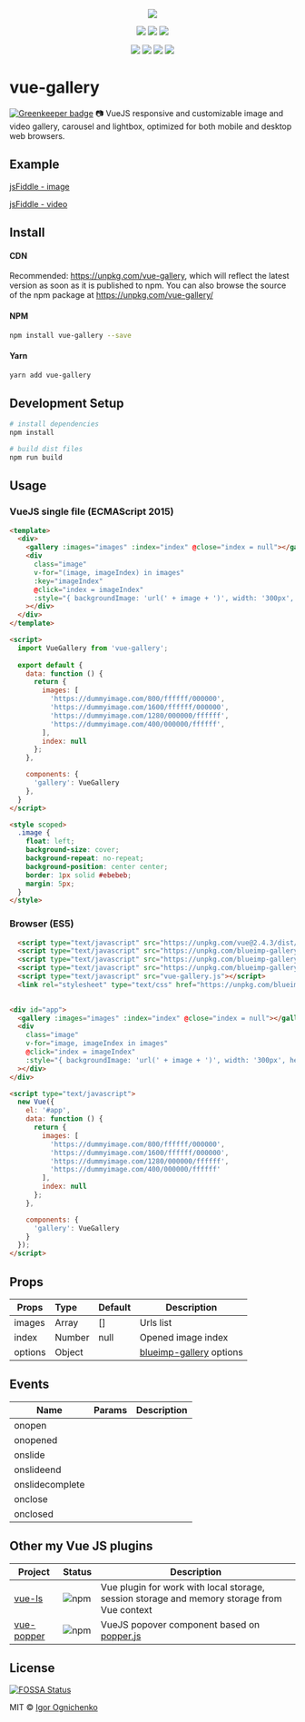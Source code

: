 <p align="center">
<img src="https://cdn.rawgit.com/RobinCK/vue-gallery/a08dae25/doc/gallery.png">
</p>

<p align="center">
  <a href="https://travis-ci.org/RobinCK/vue-gallery"><img src="https://img.shields.io/travis/RobinCK/vue-gallery.svg?style=flat-square"></a>
  <a href="https://github.com/RobinCK/vue-gallery"><img src="https://img.shields.io/badge/vuejs-2.x-brightgreen.svg?style=flat-square"></a>
  <a href="https://www.npmjs.com/package/vue-gallery"><img src="https://img.shields.io/npm/dt/vue-gallery.svg?style=flat-square"></a>
</p>  
  
<p align="center">
  <a href="https://david-dm.org/RobinCK/vue-gallery"><img src="https://david-dm.org/RobinCK/vue-gallery.svg?style=flat-square"></a>
  <a href="https://david-dm.org/RobinCK/vue-gallery?type=dev"><img src="https://david-dm.org/RobinCK/vue-gallery/dev-status.svg?style=flat-square"></a>
  <a href="https://github.com/RobinCK/vue-gallery"><img src="https://img.shields.io/npm/v/vue-gallery.svg?style=flat-square"></a>
  <a href="https://github.com/RobinCK/vue-gallery/blob/master/LICENSE"><img src="https://img.shields.io/npm/l/vue-gallery.svg?style=flat-square"></a>

</p>

# vue-gallery

[![Greenkeeper badge](https://badges.greenkeeper.io/RobinCK/vue-gallery.svg)](https://greenkeeper.io/)
:camera: VueJS responsive and customizable image and video gallery, carousel and lightbox, optimized for both mobile and desktop web browsers.

## Example

[jsFiddle - image](https://fiddle.jshell.net/Robin_ck/LffrLb2k/show/light/)

[jsFiddle - video](https://fiddle.jshell.net/Robin_ck/djqcrm8m/show/light/)

## Install
#### CDN

Recommended: https://unpkg.com/vue-gallery, which will reflect the latest version as soon as it is published to npm. You can also browse the source of the npm package at https://unpkg.com/vue-gallery/

#### NPM

``` bash
npm install vue-gallery --save
```

#### Yarn

``` bash
yarn add vue-gallery
```
## Development Setup

``` bash
# install dependencies
npm install

# build dist files
npm run build
```

## Usage

### VueJS single file (ECMAScript 2015)
```html
<template>
  <div>
    <gallery :images="images" :index="index" @close="index = null"></gallery>
    <div
      class="image"
      v-for="(image, imageIndex) in images"
      :key="imageIndex"
      @click="index = imageIndex"
      :style="{ backgroundImage: 'url(' + image + ')', width: '300px', height: '200px' }"
    ></div>
  </div>
</template>

<script>
  import VueGallery from 'vue-gallery';
  
  export default {
    data: function () {
      return {
        images: [
          'https://dummyimage.com/800/ffffff/000000',
          'https://dummyimage.com/1600/ffffff/000000',
          'https://dummyimage.com/1280/000000/ffffff',
          'https://dummyimage.com/400/000000/ffffff',
        ],
        index: null
      };
    },

    components: {
      'gallery': VueGallery
    },
  }
</script> 

<style scoped>
  .image {
    float: left;
    background-size: cover;
    background-repeat: no-repeat;
    background-position: center center;
    border: 1px solid #ebebeb;
    margin: 5px;
  }
</style>

```

### Browser (ES5)
```html
  <script type="text/javascript" src="https://unpkg.com/vue@2.4.3/dist/vue.js"></script>
  <script type="text/javascript" src="https://unpkg.com/blueimp-gallery@2.27.0/js/blueimp-helper.js"></script>
  <script type="text/javascript" src="https://unpkg.com/blueimp-gallery@2.27.0/js/blueimp-gallery.js"></script>
  <script type="text/javascript" src="https://unpkg.com/blueimp-gallery@2.27.0/js/blueimp-gallery-fullscreen.js"></script>
  <script type="text/javascript" src="vue-gallery.js"></script>
  <link rel="stylesheet" type="text/css" href="https://unpkg.com/blueimp-gallery@2.27.0/css/blueimp-gallery.min.css">
  

<div id="app">
  <gallery :images="images" :index="index" @close="index = null"></gallery>
  <div
    class="image"
    v-for="image, imageIndex in images"
    @click="index = imageIndex"
    :style="{ backgroundImage: 'url(' + image + ')', width: '300px', height: '200px' }"
  ></div>
</div>

<script type="text/javascript">
  new Vue({
    el: '#app',
    data: function () {
      return {
        images: [
          'https://dummyimage.com/800/ffffff/000000',
          'https://dummyimage.com/1600/ffffff/000000',
          'https://dummyimage.com/1280/000000/ffffff',
          'https://dummyimage.com/400/000000/ffffff'
        ],
        index: null
      };
    },

    components: {
      'gallery': VueGallery
    }
  });
</script>
```

## Props

| Props               | Type      | Default                                         | Description  |
| --------------------|:----------| ------------------------------------------------|--------------|
| images              | Array     | []                                              | Urls list  |
| index               | Number    | null                                            | Opened image index  |
| options             | Object    |                                                 | [blueimp-gallery](https://github.com/blueimp/Gallery) options |



## Events
| Name             | Params                  | Description  |
| -----------------|:------------------------|--------------|
| onopen           |                         |         |
| onopened         |                         |         |
| onslide          |                         |         |
| onslideend       |                         |         |
| onslidecomplete  |                         |         |
| onclose          |                         |         |
| onclosed         |                         |         |


## Other my Vue JS plugins

| Project | Status | Description |
|---------|--------|-------------|
| [vue-ls](https://github.com/RobinCK/vue-ls)    | ![npm](https://img.shields.io/npm/v/vue-ls.svg)  | Vue plugin for work with local storage, session storage and memory storage from Vue context |
| [vue-popper](https://github.com/RobinCK/vue-popper)      | ![npm](https://img.shields.io/npm/v/vue-popperjs.svg) | VueJS popover component based on <a href="https://popper.js.org/">popper.js</a> |

## License
[![FOSSA Status](https://app.fossa.io/api/projects/git%2Bhttps%3A%2F%2Fgithub.com%2FRobinCK%2Fvue-gallery.svg?type=large)](https://app.fossa.io/projects/git%2Bhttps%3A%2F%2Fgithub.com%2FRobinCK%2Fvue-gallery?ref=badge_large)

MIT © [Igor Ognichenko](https://github.com/RobinCK)
